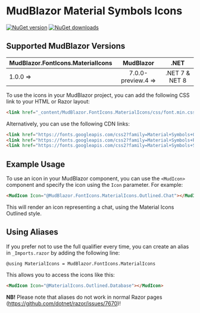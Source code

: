 # MudBlazor Material Symbols Icons
[![NuGet version](https://img.shields.io/nuget/v/MudBlazor.FontIcons.MaterialIcons?color=ff4081&label=nuget%20version&logo=nuget&style=flat-square)](https://www.nuget.org/packages/MudBlazor.FontIcons.MaterialIcons/)
[![NuGet downloads](https://img.shields.io/nuget/dt/MudBlazor.FontIcons.MaterialIcons?color=ff4081&label=nuget%20downloads&logo=nuget&style=flat-square)](https://www.nuget.org/packages/MudBlazor.FontIcons.MaterialIcons/)

## Supported MudBlazor Versions

| MudBlazor.FontIcons.MaterialIcons  |    MudBlazor    |      .NET       |
| :------------- | :-------------: | :-------------: |
| 1.0.0  => |     7.0.0-preview.4 =>      |     .NET 7 & NET 8      |


To use the icons in your MudBlazor project, you can add the following CSS link to your HTML or Razor layout:

```html
<link href="_content/MudBlazor.FontIcons.MaterialIcons/css/font.min.css" rel="stylesheet" />
```

Alternatively, you can use the following CDN links:

```html
<link href="https://fonts.googleapis.com/css2?family=Material+Symbols+Outlined" rel="stylesheet" />
<link href="https://fonts.googleapis.com/css2?family=Material+Symbols+Rounded" rel="stylesheet" />
<link href="https://fonts.googleapis.com/css2?family=Material+Symbols+Sharp" rel="stylesheet" />
```

## Example Usage

To use an icon in your MudBlazor component, you can use the `<MudIcon>` component and specify the icon using the `Icon` parameter. For example:

```html
<MudIcon Icon="@MudBlazor.FontIcons.MaterialIcons.Outlined.Chat"></MudIcon>
```

This will render an icon representing a chat, using the Material Icons Outlined style.

## Using Aliases

If you prefer not to use the full qualifier every time, you can create an alias in `_Imports.razor` by adding the following line:

```razor
@using MaterialIcons = MudBlazor.FontIcons.MaterialIcons
```

This allows you to access the icons like this:

```html
<MudIcon Icon="@MaterialIcons.Outlined.Database"></MudIcon>
```

**NB!** Please note that aliases do not work in normal Razor pages (https://github.com/dotnet/razor/issues/7670)!
